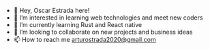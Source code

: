 - 👋 Hey, Oscar Estrada here!
- 👀 I’m interested in learning web technologies and meet new coders
- 🌱 I’m currently learning Rust and React native
- 💞️ I’m looking to collaborate on new projects and business ideas
- 📫 How to reach me arturostrada2020@gmail.com

<!---
OscarStrada/OscarStrada is a ✨ special ✨ repository because its `README.md` (this file) appears on your GitHub profile.
You can click the Preview link to take a look at your changes.
--->
